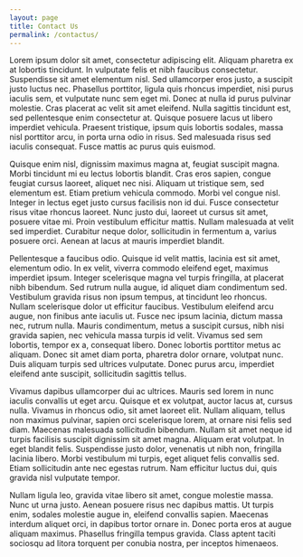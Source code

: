 ```yaml
---
layout: page
title: Contact Us
permalink: /contactus/
---
```


Lorem ipsum dolor sit amet, consectetur adipiscing elit. Aliquam pharetra ex at lobortis tincidunt. In vulputate felis et nibh faucibus consectetur. Suspendisse sit amet elementum nisl. Sed ullamcorper eros justo, a suscipit justo luctus nec. Phasellus porttitor, ligula quis rhoncus imperdiet, nisi purus iaculis sem, et vulputate nunc sem eget mi. Donec at nulla id purus pulvinar molestie. Cras placerat ac velit sit amet eleifend. Nulla sagittis tincidunt est, sed pellentesque enim consectetur at. Quisque posuere lacus ut libero imperdiet vehicula. Praesent tristique, ipsum quis lobortis sodales, massa nisl porttitor arcu, in porta urna odio in risus. Sed malesuada risus sed iaculis consequat. Fusce mattis ac purus quis euismod.

Quisque enim nisl, dignissim maximus magna at, feugiat suscipit magna. Morbi tincidunt mi eu lectus lobortis blandit. Cras eros sapien, congue feugiat cursus laoreet, aliquet nec nisi. Aliquam ut tristique sem, sed elementum est. Etiam pretium vehicula commodo. Morbi vel congue nisl. Integer in lectus eget justo cursus facilisis non id dui. Fusce consectetur risus vitae rhoncus laoreet. Nunc justo dui, laoreet ut cursus sit amet, posuere vitae mi. Proin vestibulum efficitur mattis. Nullam malesuada at velit sed imperdiet. Curabitur neque dolor, sollicitudin in fermentum a, varius posuere orci. Aenean at lacus at mauris imperdiet blandit.

Pellentesque a faucibus odio. Quisque id velit mattis, lacinia est sit amet, elementum odio. In ex velit, viverra commodo eleifend eget, maximus imperdiet ipsum. Integer scelerisque magna vel turpis fringilla, at placerat nibh bibendum. Sed rutrum nulla augue, id aliquet diam condimentum sed. Vestibulum gravida risus non ipsum tempus, at tincidunt leo rhoncus. Nullam scelerisque dolor ut efficitur faucibus. Vestibulum eleifend arcu augue, non finibus ante iaculis ut. Fusce nec ipsum lacinia, dictum massa nec, rutrum nulla. Mauris condimentum, metus a suscipit cursus, nibh nisi gravida sapien, nec vehicula massa turpis id velit. Vivamus sed sem lobortis, tempor ex a, consequat libero. Donec lobortis porttitor metus ac aliquam. Donec sit amet diam porta, pharetra dolor ornare, volutpat nunc. Duis aliquam turpis sed ultrices vulputate. Donec purus arcu, imperdiet eleifend ante suscipit, sollicitudin sagittis tellus.

Vivamus dapibus ullamcorper dui ac ultrices. Mauris sed lorem in nunc iaculis convallis ut eget arcu. Quisque et ex volutpat, auctor lacus at, cursus nulla. Vivamus in rhoncus odio, sit amet laoreet elit. Nullam aliquam, tellus non maximus pulvinar, sapien orci scelerisque lorem, at ornare nisi felis sed diam. Maecenas malesuada sollicitudin bibendum. Nullam sit amet neque id turpis facilisis suscipit dignissim sit amet magna. Aliquam erat volutpat. In eget blandit felis. Suspendisse justo dolor, venenatis ut nibh non, fringilla lacinia libero. Morbi vestibulum mi turpis, eget aliquet felis convallis sed. Etiam sollicitudin ante nec egestas rutrum. Nam efficitur luctus dui, quis gravida nisl vulputate tempor.

Nullam ligula leo, gravida vitae libero sit amet, congue molestie massa. Nunc ut urna justo. Aenean posuere risus nec dapibus mattis. Ut turpis enim, sodales molestie augue in, eleifend convallis sapien. Maecenas interdum aliquet orci, in dapibus tortor ornare in. Donec porta eros at augue aliquam maximus. Phasellus fringilla tempus gravida. Class aptent taciti sociosqu ad litora torquent per conubia nostra, per inceptos himenaeos. 
